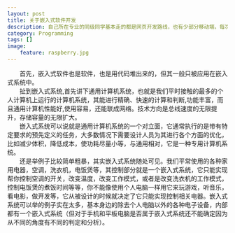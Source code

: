 ```yaml
---
layout: post
title: 关于嵌入式软件开发
description: 自己所在专业的同级同学基本走的都是网页开发路线，也有少部分移动端，每次跟他们讲起嵌入式软件的时候，大部分人的反应都是一脸懵地看着你，这里简单讲下嵌入式软件究竟是个什么存在以及其开发流程。
category: Programming
tags: []
image: 
    feature: raspberry.jpg
---
```

&emsp;&emsp;首先，嵌入式软件也是软件，也是用代码堆出来的，但其一般只被应用在嵌入式系统中。<br>
&emsp;&emsp;扯到嵌入式系统,首先讲下通用计算机系统，也就是我们平时接触的最多的个人计算机上运行的计算机系统，其能进行精确、快速的计算和判断,功能丰富，而且通用计算机性能好,使用容易，还能联成网络。技术方向是总线速度的无限提升，存储容量的无限扩大。<br>
&emsp;&emsp;嵌入式系统可以说就是通用计算机系统的一个对立面，它通常执行的是带有特定要求的预先定义的任务，大多数情况下需要设计人员为其进行各个方面的优化，比如减少体积，降低成本，使功耗尽量小等，与通用相对，它是一种专用计算机系统。<br>
&emsp;&emsp;还是举例子比较简单粗暴，其实嵌入式系统随处可见。我们平常使用的各种家用电器，空调，洗衣机，电饭煲等，其控制部分就是一个嵌入式系统，它只能实现帮你控制空调的开关，改变温度，改变工作模式，或者是改变洗衣机的工作模式，控制电饭煲的煮饭时间等等，你不能像使用个人电脑一样用它来玩游戏，听音乐，看电影，做开发等，它从被设计的时候就决定了它只能实现控制相关电器。嵌入式系统可以举的例子实在太多，基本身边的除去个人电脑以外的各种电子设备，内部都有一个嵌入式系统（但对于手机和平板电脑是否属于嵌入式系统还不能确定因为从不同的角度有不同的判定和分析）。

